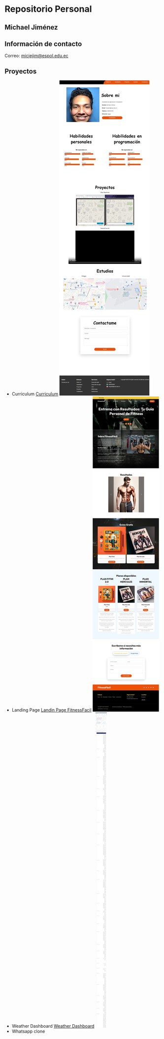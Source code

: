 # Repositorio Personal
## Michael Jiménez
## Información de contacto
Correo: micjejim@espol.edu.ec
## Proyectos
- Curriculum
[Curriculum](https://michaeljimenezc.github.io/curriculum/)
![Curriculum](img/michaeljimenezc.github.io_curriculum_.jpeg)
- Landing Page
[Landin Page FitnessFacil](https://michaeljimenezc.github.io/landing/)
![Landin Page FitnessFacil](img/michaeljimenezc.github.io_landing_.jpeg)
- Weather Dashboard
[Weather Dashboard](https://michaeljimenezc.github.io/dashboard/)
![Weather Dashboard](img/michaeljimenezc.github.io_dashboard_.jpeg)
- Whatsapp clone

